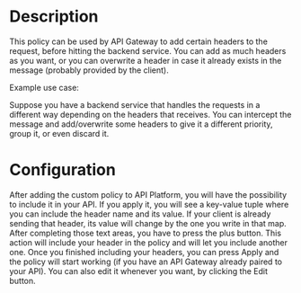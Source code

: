 # Description

This policy can be used by API Gateway to add certain headers to the request, before hitting the backend service. You can add as much headers as you want, or you can overwrite a header in case it already exists in the message (probably provided by the client).

Example use case:

Suppose you have a backend service that handles the requests in a different way depending on the headers that receives. You can intercept the message and add/overwrite some headers to give it a different priority, group it, or even discard it.

# Configuration

After adding the custom policy to API Platform, you will have the possibility to include it in your API.
If you apply it, you will see a key-value tuple where you can include the header name and its value. If your client is already sending that header, its value will change by the one you write in that map. 
After completing those text areas, you have to press the plus button. This action will include your header in the policy and will let you include another one.
Once you finished including your headers, you can press Apply and the policy will start working (if you have an API Gateway already paired to your API).
You can also edit it whenever you want, by clicking the Edit button.
